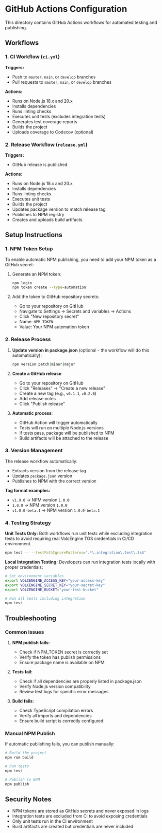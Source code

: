 # GitHub Actions Configuration

This directory contains GitHub Actions workflows for automated testing and publishing.

## Workflows

### 1. CI Workflow (`ci.yml`)

**Triggers:**
- Push to `master`, `main`, or `develop` branches
- Pull requests to `master`, `main`, or `develop` branches

**Actions:**
- Runs on Node.js 18.x and 20.x
- Installs dependencies
- Runs linting checks
- Executes unit tests (excludes integration tests)
- Generates test coverage reports
- Builds the project
- Uploads coverage to Codecov (optional)

### 2. Release Workflow (`release.yml`)

**Triggers:**
- GitHub release is published

**Actions:**
- Runs on Node.js 18.x and 20.x
- Installs dependencies
- Runs linting checks
- Executes unit tests
- Builds the project
- Updates package version to match release tag
- Publishes to NPM registry
- Creates and uploads build artifacts

## Setup Instructions

### 1. NPM Token Setup

To enable automatic NPM publishing, you need to add your NPM token as a GitHub secret:

1. Generate an NPM token:
   ```bash
   npm login
   npm token create --type=automation
   ```

2. Add the token to GitHub repository secrets:
   - Go to your repository on GitHub
   - Navigate to Settings → Secrets and variables → Actions
   - Click "New repository secret"
   - Name: `NPM_TOKEN`
   - Value: Your NPM automation token

### 2. Release Process

1. **Update version in package.json** (optional - the workflow will do this automatically):
   ```bash
   npm version patch|minor|major
   ```

2. **Create a GitHub release**:
   - Go to your repository on GitHub
   - Click "Releases" → "Create a new release"
   - Create a new tag (e.g., `v0.1.1`, `v0.2.0`)
   - Add release notes
   - Click "Publish release"

3. **Automatic process**:
   - GitHub Action will trigger automatically
   - Tests will run on multiple Node.js versions
   - If tests pass, package will be published to NPM
   - Build artifacts will be attached to the release

### 3. Version Management

The release workflow automatically:
- Extracts version from the release tag
- Updates `package.json` version
- Publishes to NPM with the correct version

**Tag format examples:**
- `v1.0.0` → NPM version `1.0.0`
- `1.0.0` → NPM version `1.0.0`
- `v1.0.0-beta.1` → NPM version `1.0.0-beta.1`

### 4. Testing Strategy

**Unit Tests Only:**
Both workflows run unit tests while excluding integration tests to avoid requiring real VolcEngine TOS credentials in CI/CD environment.

```bash
npm test -- --testPathIgnorePatterns=".*\.integration\.test\.ts$"
```

**Local Integration Testing:**
Developers can run integration tests locally with proper credentials:

```bash
# Set environment variables
export VOLCENGINE_ACCESS_KEY="your-access-key"
export VOLCENGINE_SECRET_KEY="your-secret-key"
export VOLCENGINE_BUCKET="your-test-bucket"

# Run all tests including integration
npm test
```

## Troubleshooting

### Common Issues

1. **NPM publish fails:**
   - Check if NPM_TOKEN secret is correctly set
   - Verify the token has publish permissions
   - Ensure package name is available on NPM

2. **Tests fail:**
   - Check if all dependencies are properly listed in package.json
   - Verify Node.js version compatibility
   - Review test logs for specific error messages

3. **Build fails:**
   - Check TypeScript compilation errors
   - Verify all imports and dependencies
   - Ensure build script is correctly configured

### Manual NPM Publish

If automatic publishing fails, you can publish manually:

```bash
# Build the project
npm run build

# Run tests
npm test

# Publish to NPM
npm publish
```

## Security Notes

- NPM tokens are stored as GitHub secrets and never exposed in logs
- Integration tests are excluded from CI to avoid exposing credentials
- Only unit tests run in the CI environment
- Build artifacts are created but credentials are never included
